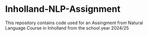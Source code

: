 # Inholland-NLP-Assignment
This repository contains code used for an Assingment from Natural Language Course in Inholland from the school year 2024/25
